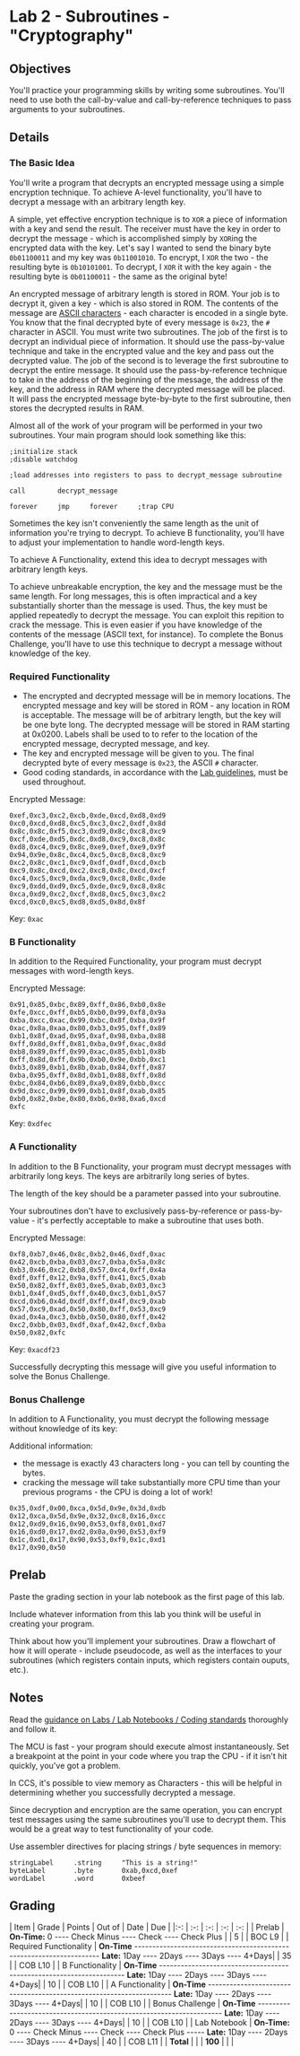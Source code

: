 # Lab 2 - Subroutines - "Cryptography"

## Objectives

You'll practice your programming skills by writing some subroutines.  You'll need to use both the call-by-value and call-by-reference techniques to pass arguments to your subroutines.

## Details

### The Basic Idea

You'll write a program that decrypts an encrypted message using a simple encryption technique.  To achieve A-level functionality, you'll have to decrypt a message with an arbitrary length key.

A simple, yet effective encryption technique is to ``XOR`` a piece of information with a key and send the result.  The receiver must have the key in order to decrypt the message - which is accomplished simply by `XOR`ing the encrypted data with the key.  Let's say I wanted to send the binary byte `0b01100011` and my key was `0b11001010`.  To encrypt, I `XOR` the two - the resulting byte is `0b10101001`.  To decrypt, I `XOR` it with the key again - the resulting byte is `0b01100011` - the same as the original byte!

An encrypted message of arbitrary length is stored in ROM.  Your job is to decrypt it, given a key - which is also stored in ROM.  The contents of the message are [ASCII characters](http://en.wikipedia.org/wiki/ASCII) - each character is encoded in a single byte.  You know that the final decrypted byte of every message is `0x23`, the `#` character in ASCII.  You must write two subroutines.  The job of the first is to decrypt an individual piece of information.  It should use the pass-by-value technique and take in the encrypted value and the key and pass out the decrypted value.  The job of the second is to leverage the first subroutine to decrypt the entire message.  It should use the pass-by-reference technique to take in the address of the beginning of the message, the address of the key, and the address in RAM where the decrypted message will be placed.  It will pass the encrypted message byte-by-byte to the first subroutine, then stores the decrypted results in RAM.

Almost all of the work of your program will be performed in your two subroutines.  Your main program should look something like this:
```
;initialize stack
;disable watchdog

;load addresses into registers to pass to decrypt_message subroutine

call        decrypt_message

forever     jmp     forever     ;trap CPU
```

Sometimes the key isn't conveniently the same length as the unit of information you're trying to decrypt.  To achieve B functionality, you'll have to adjust your implementation to handle word-length keys.

To achieve A Functionality, extend this idea to decrypt messages with arbitrary length keys.

To achieve unbreakable encryption, the key and the message must be the same length.  For long messages, this is often impractical and a key substantially shorter than the message is used.  Thus, the key must be applied repeatedly to decrypt the message.  You can exploit this repition to crack the message.  This is even easier if you have knowledge of the contents of the message (ASCII text, for instance).  To complete the Bonus Challenge, you'll have to use this technique to decrypt a message without knowledge of the key.

### Required Functionality

- The encrypted and decrypted message will be in memory locations.  The encrypted message and key will be stored in ROM - any location in ROM is acceptable.  The message will be of arbitrary length, but the key will be one byte long.  The decrypted message will be stored in RAM starting at 0x0200.  Labels shall be used to to refer to the location of the encrypted message, decrypted message, and key.
- The key and encrypted message will be given to you.  The final decrypted byte of every message is `0x23`, the ASCII `#` character.
- Good coding standards, in accordance with the [Lab guidelines](/admin/labs.html), must be used throughout.

Encrypted Message:  
```
0xef,0xc3,0xc2,0xcb,0xde,0xcd,0xd8,0xd9
0xc0,0xcd,0xd8,0xc5,0xc3,0xc2,0xdf,0x8d
0x8c,0x8c,0xf5,0xc3,0xd9,0x8c,0xc8,0xc9
0xcf,0xde,0xd5,0xdc,0xd8,0xc9,0xc8,0x8c
0xd8,0xc4,0xc9,0x8c,0xe9,0xef,0xe9,0x9f
0x94,0x9e,0x8c,0xc4,0xc5,0xc8,0xc8,0xc9
0xc2,0x8c,0xc1,0xc9,0xdf,0xdf,0xcd,0xcb
0xc9,0x8c,0xcd,0xc2,0xc8,0x8c,0xcd,0xcf
0xc4,0xc5,0xc9,0xda,0xc9,0xc8,0x8c,0xde
0xc9,0xdd,0xd9,0xc5,0xde,0xc9,0xc8,0x8c
0xca,0xd9,0xc2,0xcf,0xd8,0xc5,0xc3,0xc2
0xcd,0xc0,0xc5,0xd8,0xd5,0x8d,0x8f
```

Key: `0xac`

### B Functionality

In addition to the Required Functionality, your program must decrypt messages with word-length keys.

Encrypted Message:  
```
0x91,0x85,0xbc,0x89,0xff,0x86,0xb0,0x8e
0xfe,0xcc,0xff,0xb5,0xb0,0x99,0xf8,0x9a
0xba,0xcc,0xac,0x99,0xbc,0x8f,0xba,0x9f
0xac,0x8a,0xaa,0x80,0xb3,0x95,0xff,0x89
0xb1,0x8f,0xad,0x95,0xaf,0x98,0xba,0x88
0xff,0x8d,0xff,0x81,0xba,0x9f,0xac,0x8d
0xb8,0x89,0xff,0x99,0xac,0x85,0xb1,0x8b
0xff,0x8d,0xff,0x9b,0xb0,0x9e,0xbb,0xc1
0xb3,0x89,0xb1,0x8b,0xab,0x84,0xff,0x87
0xba,0x95,0xff,0x8d,0xb1,0x88,0xff,0x8d
0xbc,0x84,0xb6,0x89,0xa9,0x89,0xbb,0xcc
0x9d,0xcc,0x99,0x99,0xb1,0x8f,0xab,0x85
0xb0,0x82,0xbe,0x80,0xb6,0x98,0xa6,0xcd
0xfc
```

Key: `0xdfec`  

### A Functionality

In addition to the B Functionality, your program must decrypt messages with arbitrarily long keys.  The keys are arbitrarily long series of bytes.

The length of the key should be a parameter passed into your subroutine.

Your subroutines don't have to exclusively pass-by-reference or pass-by-value - it's perfectly acceptable to make a subroutine that uses both.

Encrypted Message:  
```
0xf8,0xb7,0x46,0x8c,0xb2,0x46,0xdf,0xac
0x42,0xcb,0xba,0x03,0xc7,0xba,0x5a,0x8c
0xb3,0x46,0xc2,0xb8,0x57,0xc4,0xff,0x4a
0xdf,0xff,0x12,0x9a,0xff,0x41,0xc5,0xab
0x50,0x82,0xff,0x03,0xe5,0xab,0x03,0xc3
0xb1,0x4f,0xd5,0xff,0x40,0xc3,0xb1,0x57
0xcd,0xb6,0x4d,0xdf,0xff,0x4f,0xc9,0xab
0x57,0xc9,0xad,0x50,0x80,0xff,0x53,0xc9
0xad,0x4a,0xc3,0xbb,0x50,0x80,0xff,0x42
0xc2,0xbb,0x03,0xdf,0xaf,0x42,0xcf,0xba
0x50,0x82,0xfc
```

Key: `0xacdf23`

Successfully decrypting this message will give you useful information to solve the Bonus Challenge.

### Bonus Challenge

In addition to A Functionality, you must decrypt the following message without knowledge of its key:

Additional information: 

- the message is exactly 43 characters long - you can tell by counting the bytes.
- cracking the message will take substantially more CPU time than your previous programs - the CPU is doing a lot of work!

```
0x35,0xdf,0x00,0xca,0x5d,0x9e,0x3d,0xdb
0x12,0xca,0x5d,0x9e,0x32,0xc8,0x16,0xcc
0x12,0xd9,0x16,0x90,0x53,0xf8,0x01,0xd7
0x16,0xd0,0x17,0xd2,0x0a,0x90,0x53,0xf9
0x1c,0xd1,0x17,0x90,0x53,0xf9,0x1c,0xd1
0x17,0x90,0x50
```

## Prelab

Paste the grading section in your lab notebook as the first page of this lab.

Include whatever information from this lab you think will be useful in creating your program.

Think about how you'll implement your subroutines.  Draw a flowchart of how it will operate - include pseudocode, as well as the interfaces to your subroutines (which registers contain inputs, which registers contain ouputs, etc.).

## Notes

Read the [guidance on Labs / Lab Notebooks / Coding standards](/ECE382/notes/labs.html) thoroughly and follow it.

The MCU is fast - your program should execute almost instantaneously.  Set a breakpoint at the point in your code where you trap the CPU - if it isn't hit quickly, you've got a problem.

In CCS, it's possible to view memory as Characters - this will be helpful in determining whether you successfully decrypted a message.

Since decryption and encryption are the same operation, you can encrypt test messages using the same subroutines you'll use to decrypt them.  This would be a great way to test functionality of your code.

Use assembler directives for placing strings / byte sequences in memory:
```
stringLabel     .string     "This is a string!"
byteLabel       .byte       0xab,0xcd,0xef
wordLabel       .word       0xbeef
```

## Grading

| Item | Grade | Points | Out of | Date | Due |
|:-: | :-: | :-: | :-: | :-: |
| Prelab | **On-Time:** 0 ---- Check Minus ---- Check ---- Check Plus | | 5 | | BOC L9 |
| Required Functionality | **On-Time** -------------------------------------------------------------------- **Late:** 1Day ---- 2Days ---- 3Days ---- 4+Days| | 35 | | COB L10 |
| B Functionality | **On-Time** -------------------------------------------------------------------- **Late:** 1Day ---- 2Days ---- 3Days ---- 4+Days| | 10 | | COB L10 |
| A Functionality | **On-Time** -------------------------------------------------------------------- **Late:** 1Day ---- 2Days ---- 3Days ---- 4+Days| | 10 | | COB L10 |
| Bonus Challenge | **On-Time** -------------------------------------------------------------------- **Late:** 1Day ---- 2Days ---- 3Days ---- 4+Days| | 10 | | COB L10 |
| Lab Notebook | **On-Time:** 0 ---- Check Minus ---- Check ---- Check Plus ----- **Late:** 1Day ---- 2Days ---- 3Days ---- 4+Days| | 40 | | COB L11 |
| **Total** | | | **100** | | |
